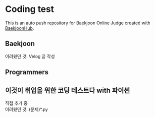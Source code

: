 # Coding test
This is an auto push repository for Baekjoon Online Judge created with [BaekjoonHub](https://github.com/BaekjoonHub/BaekjoonHub).

## Baekjoon
어려웠던 것: Velog 글 작성

## Programmers

## 이것이 취업을 위한 코딩 테스트다 with 파이썬
직접 추가 중  
어려웠던 것: (문제)*.py
